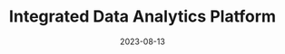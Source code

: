 ---
layout: post
title: Integrated Data Analytics Platform
date: 2023-08-13 
description: Pratham Books, Develop for Good
redirect: https://ordinary-mangosteen-f48.notion.site/Pratham-Books-Integrated-Data-Analytics-Platform-371bba497dbc4620be0230f3e891e5f3
---